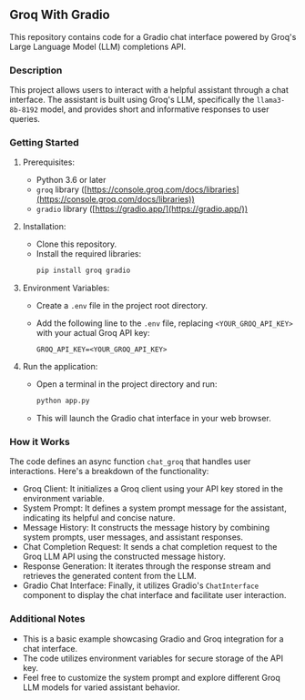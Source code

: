 ##  Groq With Gradio

This repository contains code for a Gradio chat interface powered by Groq's Large Language Model (LLM) completions API.

###  Description

This project allows users to interact with a helpful assistant through a chat interface. The assistant is built using Groq's LLM, specifically the `llama3-8b-8192` model, and provides short and informative responses to user queries.

###  Getting Started

1. Prerequisites:
    * Python 3.6 or later
    * `groq` library ([https://console.groq.com/docs/libraries](https://console.groq.com/docs/libraries))
    * `gradio` library ([https://gradio.app/](https://gradio.app/))
2. Installation:
    * Clone this repository.
    * Install the required libraries:
        ```bash
        pip install groq gradio
        ```
3. Environment Variables:
    * Create a `.env` file in the project root directory.
    * Add the following line to the `.env` file, replacing `<YOUR_GROQ_API_KEY>` with your actual Groq API key:

        ```
        GROQ_API_KEY=<YOUR_GROQ_API_KEY>
        ```

4. Run the application:
    * Open a terminal in the project directory and run:

        ```bash
        python app.py
        ```

    * This will launch the Gradio chat interface in your web browser.

###  How it Works

The code defines an async function `chat_groq` that handles user interactions. Here's a breakdown of the functionality:

* Groq Client: It initializes a Groq client using your API key stored in the environment variable.
* System Prompt: It defines a system prompt message for the assistant, indicating its helpful and concise nature.
* Message History: It constructs the message history by combining system prompts, user messages, and assistant responses.
* Chat Completion Request: It sends a chat completion request to the Groq LLM API using the constructed message history. 
* Response Generation: It iterates through the response stream and retrieves the generated content from the LLM.
* Gradio Chat Interface: Finally, it utilizes Gradio's `ChatInterface` component to display the chat interface and facilitate user interaction.

###  Additional Notes

* This is a basic example showcasing Gradio and Groq integration for a chat interface.
* The code utilizes environment variables for secure storage of the API key.
* Feel free to customize the system prompt and explore different Groq LLM models for varied assistant behavior.
